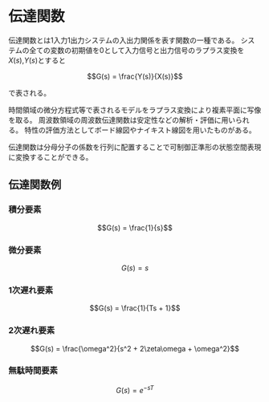 # 伝達関数

伝達関数とは1入力1出力システムの入出力関係を表す関数の一種である。
システムの全ての変数の初期値を0として入力信号と出力信号のラプラス変換を$`X(s)`$,$`Y(s)`$とすると 

```math
G(s) = \frac{Y(s)}{X(s)}
```

で表される。

時間領域の微分方程式等で表されるモデルをラプラス変換により複素平面に写像を取る。
周波数領域の周波数伝達関数は安定性などの解析・評価に用いられる。
特性の評価方法としてボード線図やナイキスト線図を用いたものがある。

伝達関数は分母分子の係数を行列に配置することで可制御正準形の状態空間表現に変換することができる。

## 伝達関数例
### 積分要素
```math
G(s) = \frac{1}{s}
```

### 微分要素
```math
G(s) = s
```

### 1次遅れ要素
```math
G(s) = \frac{1}{Ts + 1}
```

### 2次遅れ要素
```math
G(s) = \frac{\omega^2}{s^2 + 2\zeta\omega + \omega^2}
```

### 無駄時間要素
```math
G(s) = e^{-sT}
```